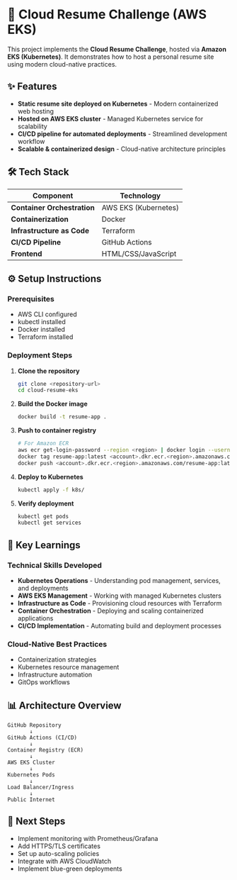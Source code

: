 # 📄 Cloud Resume Challenge (AWS EKS)

This project implements the **Cloud Resume Challenge**, hosted via **Amazon EKS (Kubernetes)**. It demonstrates how to host a personal resume site using modern cloud-native practices.

## ✨ Features

- **Static resume site deployed on Kubernetes** - Modern containerized web hosting
- **Hosted on AWS EKS cluster** - Managed Kubernetes service for scalability
- **CI/CD pipeline for automated deployments** - Streamlined development workflow
- **Scalable & containerized design** - Cloud-native architecture principles

## 🛠️ Tech Stack

| Component | Technology |
|-----------|------------|
| **Container Orchestration** | AWS EKS (Kubernetes) |
| **Containerization** | Docker |
| **Infrastructure as Code** | Terraform |
| **CI/CD Pipeline** | GitHub Actions |
| **Frontend** | HTML/CSS/JavaScript |

## ⚙️ Setup Instructions

### Prerequisites
- AWS CLI configured
- kubectl installed
- Docker installed
- Terraform installed

### Deployment Steps

1. **Clone the repository**
   ```bash
   git clone <repository-url>
   cd cloud-resume-eks
   ```

2. **Build the Docker image**
   ```bash
   docker build -t resume-app .
   ```

3. **Push to container registry**
   ```bash
   # For Amazon ECR
   aws ecr get-login-password --region <region> | docker login --username AWS --password-stdin <account>.dkr.ecr.<region>.amazonaws.com
   docker tag resume-app:latest <account>.dkr.ecr.<region>.amazonaws.com/resume-app:latest
   docker push <account>.dkr.ecr.<region>.amazonaws.com/resume-app:latest
   ```

4. **Deploy to Kubernetes**
   ```bash
   kubectl apply -f k8s/
   ```

5. **Verify deployment**
   ```bash
   kubectl get pods
   kubectl get services
   ```

## 🎯 Key Learnings

### Technical Skills Developed
- **Kubernetes Operations** - Understanding pod management, services, and deployments
- **AWS EKS Management** - Working with managed Kubernetes clusters
- **Infrastructure as Code** - Provisioning cloud resources with Terraform
- **Container Orchestration** - Deploying and scaling containerized applications
- **CI/CD Implementation** - Automating build and deployment processes

### Cloud-Native Best Practices
- Containerization strategies
- Kubernetes resource management
- Infrastructure automation
- GitOps workflows

## 📊 Architecture Overview

```
GitHub Repository
       ↓
GitHub Actions (CI/CD)
       ↓
Container Registry (ECR)
       ↓
AWS EKS Cluster
       ↓
Kubernetes Pods
       ↓
Load Balancer/Ingress
       ↓
Public Internet
```

## 🚀 Next Steps

- Implement monitoring with Prometheus/Grafana
- Add HTTPS/TLS certificates
- Set up auto-scaling policies
- Integrate with AWS CloudWatch
- Implement blue-green deployments
